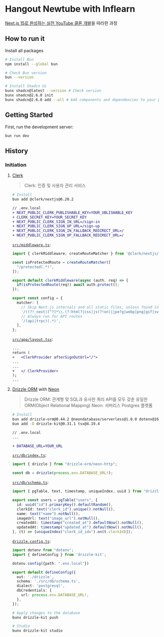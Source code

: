 # Hangout Newtube with Inflearn

[Next.js 15로 완성하는 실전 YouTube 클론 개발](https://www.inflearn.com/course/nextjs15-%EC%8B%A4%EC%A0%84-youtube-%ED%81%B4%EB%A1%A0%EA%B0%9C%EB%B0%9C/dashboard)을 따라한 과정

## How to run it

Install all packages

```bash
# Install Bun
npm install --global bun

# Check Bun version
bun --version

# Install Shadcn Ui
bunx shadcn@latest --version # Check version
bunx shadcn@2.6.0 init
bunx shadcn@2.6.0 add --all # Add components and dependencies to your project
```

## Getting Started

First, run the development server:

```bash
bun run dev
```

## History

### Initiation

1. [Clerk](https://clerk.com/)

    > Clerk: 인증 및 사용자 관리 서비스

    ```bash
    # Install
    bun add @clerk/nextjs@6.20.2
    ```

    ```diff
    // .env.local
    + NEXT_PUBLIC_CLERK_PUBLISHABLE_KEY=YOUR_UBLISHABLE_KEY
    + CLERK_SECRET_KEY=YOUR_SECRET_KEY
    + NEXT_PUBLIC_CLERK_SIGN_IN_URL=/sign-in
    + NEXT_PUBLIC_CLERK_SIGN_UP_URL=/sign-up
    + NEXT_PUBLIC_CLERK_SIGN_IN_FALLBACK_REDIRECT_URL=/
    + NEXT_PUBLIC_CLERK_SIGN_UP_FALLBACK_REDIRECT_URL=/
    ```

    [`src/middleware.ts`](./src/middleware.ts):

    ```typescript
    import { clerkMiddleware, createRouteMatcher } from '@clerk/nextjs/server';

    const isProtectedRoute = createRouteMatcher([
      "/protected(.*)",
    ]);

    export default clerkMiddleware(async (auth, req) => {
      if(isProtectedRoute(req)) await auth.protect();
    });

    export const config = {
      matcher: [
        // Skip Next.js internals and all static files, unless found in search params
        '/((?!_next|[^?]*\\.(?:html?|css|js(?!on)|jpe?g|webp|png|gif|svg|ttf|woff2?|ico|csv|docx?|xlsx?|zip|webmanifest)).*)',
        // Always run for API routes
        '/(api|trpc)(.*)',
      ],
    };
    ```

    [`src/app/layout.tsx`](./src/app/layout.tsx):

    ```diff
    ...
    return (
    +   <ClerkProvider afterSignOutUrl="/">
    ...
    ...
    +   </ ClerkProvider>
    );
    ...
    ```

2. [Drizzle ORM](https://orm.drizzle.team/) with [Neon](https://neon.com/)

    > Drizzle ORM: 관계형 및 SQL과 유사한 쿼리 API를 모두 갖춘 유일한 ORM(Object Relational Mapping)
    > Neon: 서버리스 Postgres 플랫폼

    ```bash
    # Install
    bun add drizzle-orm@0.44.2 @neondatabase/serverless@1.0.0 dotenv@16.5.0
    bun add -D drizzle-kit@0.31.1 tsx@4.19.4
    ```

    ```diff
    // .env.local
    ...

    + DATABASE_URL=YOUR_URL
    ```

    [`src/db/index.ts`](./src/db/index.ts):

    ```typescript
    import { drizzle } from "drizzle-orm/neon-http";

    const db = drizzle(process.env.DATABASE_URL!);
    ```

    [`src/db/schema.ts`](./src/db/schema.ts):

    ```typescript
    import { pgTable, text, timestamp, uniqueIndex, uuid } from "drizzle-orm/pg-core";

    export const users = pgTable("users", {
      id: uuid("id").primaryKey().defaultRandom(),
      clerkId: text("clerk_id").unique().notNull(),
      name: text("name").notNull(),
      imageUrl: text("image_url").notNull(),
      createdAt: timestamp("created_at").defaultNow().notNull(),
      updatedAt: timestamp("updated_at").defaultNow().notNull(),
    }, (t) => [uniqueIndex("clerk_id_idx").on(t.clerkId)]);
    ```

    [`drizzle.config.ts`](./drizzle.config.ts):

    ```typescript
    import dotenv from "dotenv";
    import { defineConfig } from 'drizzle-kit';

    dotenv.config({path: ".env.local"})

    export default defineConfig({
      out: './drizzle',
      schema: './src/db/schema.ts',
      dialect: 'postgresql',
      dbCredentials: {
        url: process.env.DATABASE_URL!,
      },
    });
    ```

    ```bash
    # Apply changes to the database
    bunx drizzle-kit push

    # Studio
    bunx drizzle-kit studio
    ```
